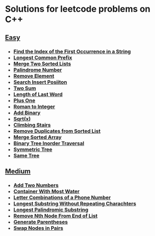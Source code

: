 # Solutions for leetcode problems on C++

## **[Easy](./easy/)**

<h3>

- [Find the Index of the First Occurrence in a String](./easy/Find-the-Index-of-the-First-Occurrence-in-a-String.cpp)
- [Longest Common Prefix](./easy/Longest-Common-Prefix.cpp)
- [Merge Two Sorted Lists](./easy/Merge-Two-Sorted-Lists.cpp)
- [Palindrome Number](./easy/Palindrome-Number.cpp)
- [Remove Element](./easy/Remove-Element.cpp)
- [Search Insert Posiiton](./easy/Search-Insert-Posiiton.cpp)
- [Two Sum](./easy/Two-Sum.cpp)
- [Length of Last Word](./easy/Length-of-Last-Word.cpp)
- [Plus One](./easy/Plus-One.cpp)
- [Roman to Integer](./easy/Roman-to-Integer.cpp)
- [Add Binary](./easy/Add-Binary.cpp)
- [Sqrt(x)](./easy/sqrtx.cpp)
- [Climbing Stairs](./easy/Climbing-Stairs.cpp)
- [Remove Duplicates from Sorted List](./easy/Remove-Duplicates-from-Sorted-List.cpp)
- [Merge Sorted Array](./easy/Merge-Sorted-Array.cpp)
- [Binary Tree Inorder Traversal](./easy/Binary-Tree-Inorder-Traversal.cpp)
- [Symmetric Tree](./easy/Symmetric-Tree.cpp)
- [Same Tree](./easy/Same-Tree.cpp)

</h3>

## **[Medium](./medium/)**

<h3>

- [Add Two Numbers](./medium/Add-Two-Numbers.cpp)
- [Container With Most Water](./medium/Container-With-Most-Water.cpp)
- [Letter Combinations of a Phone Number](./medium/Letter-Combinations-of-a-Phone-Number.cpp)
- [Longest Substring Without Repeating Charachters](./medium/Longest-Substring-Without-Repeating-Charachters.cpp)
- [Longest Palindromic Substring](./medium/Longest-Palindromic-Substring.cpp)
- [Remove Nth Node From End of List](./medium/Remove-Nth-Node-From-End-of-List.cpp)
- [Generate Parentheses](./medium/Generate-Parentheses.cpp)
- [Swap Nodes in Pairs](./medium/Swap-Nodes-in-Pairs.cpp)

</h3>
